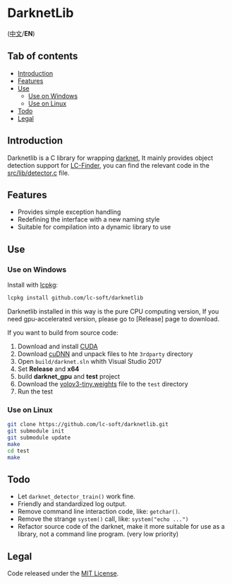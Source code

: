 # DarknetLib

([中文](README.zh-cn.md)/**EN**)

## Tab of contents

- [Introduction](#introduction)
- [Features](#features)
- [Use](#use)
    - [Use on Windows](#use-on-windows)
    - [Use on Linux](#use-on-linux)
- [Todo](#todo)
- [Legal](#legal)

## Introduction

Darknetlib is a C library for wrapping [darknet](http://pjreddie.com/darknet/),
It mainly provides object detection support for [LC-Finder](https://github.com/lc-soft/LC-Finder), you can find the relevant code in the [src/lib/detector.c](https://github.com/lc-soft/LC-Finder/blob/develop/src/lib/detector.c) file.

## Features

- Provides simple exception handling
- Redefining the interface with a new naming style
- Suitable for compilation into a dynamic library to use

## Use

### Use on Windows

Install with [lcpkg](https://github.com/lc-soft/lcpkg):

```bash
lcpkg install github.com/lc-soft/darknetlib
```

Darknetlib installed in this way is the pure CPU computing version, If you need gpu-accelerated version, please go to [Release] page to download.

If you want to build from source code:

1. Download and install [CUDA](https://developer.nvidia.com/cuda-downloads)
1. Download [cuDNN](https://developer.nvidia.com/cudnn) and unpack files to hte `3rdparty` directory
1. Open `build/darknet.sln` whith Visual Studio 2017
1. Set **Release** and **x64**
1. build **darknet_gpu** and **test** project
1. Download the [yolov3-tiny.weights](https://pjreddie.com/media/files/yolov3-tiny.weights) file to the `test` directory
1. Run the test

### Use on Linux

```bash
git clone https://github.com/lc-soft/darknetlib.git
git submodule init
git submodule update
make
cd test
make
```

## Todo

- Let `darknet_detector_train()` work fine.
- Friendly and standardized log output.
- Remove command line interaction code, like: `getchar()`.
- Remove the strange `system()` call, like: `system("echo ...")`
- Refactor source code of the darknet, make it more suitable for use as a library, not a command line program. (very low priority)

## Legal

Code released under the [MIT License](LICENSE).

